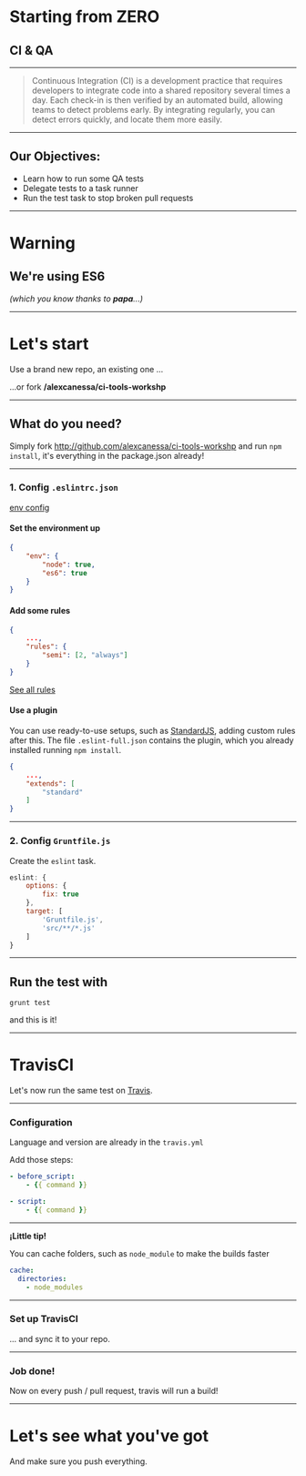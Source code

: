 # Starting from ZERO

## CI & QA

----

> Continuous Integration (CI) is a development practice that requires developers to integrate code into a shared repository several times a day. Each check-in is then verified by an automated build, allowing teams to detect problems early.
By integrating regularly, you can detect errors quickly, and locate them more easily.

---

## Our Objectives:

- Learn how to run some QA tests
- Delegate tests to a task runner
- Run the test task to stop broken pull requests

---

<!-- .slide: data-background="#E5623D" data-transition="zoom" class="orange-slide" -->
# Warning

## We're using ES6
*(which you know thanks to **papa**...)*

---

# Let's start

Use a brand new repo, an existing one ...

...or fork **/alexcanessa/ci-tools-workshp**

----

## What do you need?

Simply fork http://github.com/alexcanessa/ci-tools-workshp and run `npm install`, it's everything in the package.json already!

----

### 1. Config `.eslintrc.json`

[env config](http://eslint.org/docs/user-guide/configuring)

#### Set the environment up

```json
{
	"env": {
		"node": true,
		"es6": true
	}
}
```

#### Add some rules

```json
{
	...,
	"rules": {
		"semi": [2, "always"]
	}
}
```

[See all rules](http://eslint.org/docs/rules/)

#### Use a plugin

You can use ready-to-use setups, such as [StandardJS](http://standardjs.com/), adding custom rules after this.
The file `.eslint-full.json` contains the plugin, which you already installed running `npm install`.

```json
{
	...,
	"extends": [
		"standard"
	]
}
```

----

### 2. Config `Gruntfile.js`

Create the `eslint` task.

```js
eslint: {
    options: {
        fix: true
    },
    target: [
        'Gruntfile.js',
        'src/**/*.js'
    ]
}
```
----

## Run the test with

```shell
grunt test
```

and this is it!

---

<!-- .slide data-backgrund="#4EC595" class="orange-slide" -->

# TravisCI

Let's now run the same test on [Travis](https://travis-ci.org/).

----

### Configuration

Language and version are already in the `travis.yml`

Add those steps:

```yaml
- before_script:
	- {{ command }}

- script:
	- {{ command }}
```

----

**¡Little tip!**

You can cache folders, such as `node_module` to make the builds faster

```yaml
cache:
  directories:
    - node_modules
```

----

### Set up TravisCI

... and sync it to your repo.

----

### Job done!

Now on every push / pull request, travis will run a build!

---

# Let's see what you've got

And make sure you push everything.